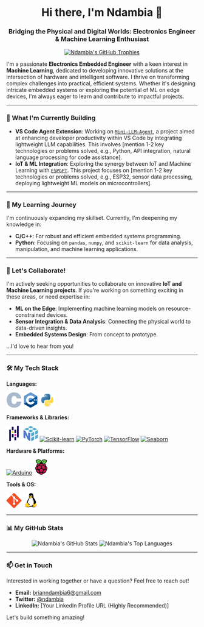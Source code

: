 <h1 align="center">Hi there, I'm Ndambia 👋</h1>
<h3 align="center">Bridging the Physical and Digital Worlds: Electronics Engineer & Machine Learning Enthusiast</h3>

<p align="center">
  <a href="https://github.com/ryo-ma/github-profile-trophy">
    <img src="https://github-profile-trophy.vercel.app/?username=ndambia" alt="Ndambia's GitHub Trophies"/>
  </a>
</p>

I'm a passionate **Electronics Embedded Engineer** with a keen interest in **Machine Learning**, dedicated to developing innovative solutions at the intersection of hardware and intelligent software. I thrive on transforming complex challenges into practical, efficient systems. Whether it's designing intricate embedded systems or exploring the potential of ML on edge devices, I'm always eager to learn and contribute to impactful projects.

---

### 🚀 What I'm Currently Building

*   **VS Code Agent Extension**: Working on [`Mini-LLM-Agent`](https://github.com/Ndambia/Mini-LLM-Agent.git), a project aimed at enhancing developer productivity within VS Code by integrating lightweight LLM capabilities. This involves [mention 1-2 key technologies or problems solved, e.g., Python, API integration, natural language processing for code assistance].
*   **IoT & ML Integration**: Exploring the synergy between IoT and Machine Learning with [`ESPGPT`](https://github.com/Ndambia/ESPGPT.git). This project focuses on [mention 1-2 key technologies or problems solved, e.g., ESP32, sensor data processing, deploying lightweight ML models on microcontrollers].

---

### 🌱 My Learning Journey

I'm continuously expanding my skillset. Currently, I'm deepening my knowledge in:
*   **C/C++**: For robust and efficient embedded systems programming.
*   **Python**: Focusing on `pandas`, `numpy`, and `scikit-learn` for data analysis, manipulation, and machine learning applications.

---

### 🤝 Let's Collaborate!

I'm actively seeking opportunities to collaborate on innovative **IoT and Machine Learning projects**. If you're working on something exciting in these areas, or need expertise in:
*   **ML on the Edge**: Implementing machine learning models on resource-constrained devices.
*   **Sensor Integration & Data Analysis**: Connecting the physical world to data-driven insights.
*   **Embedded Systems Design**: From concept to prototype.

...I'd love to hear from you!

---

### 🛠️ My Tech Stack

**Languages:**
<p align="left">
  <a href="https://www.cprogramming.com/" target="_blank" rel="noreferrer"><img src="https://raw.githubusercontent.com/devicons/devicon/master/icons/c/c-original.svg" alt="C" width="40" height="40"/></a>
  <a href="https://www.w3schools.com/cpp/" target="_blank" rel="noreferrer"><img src="https://raw.githubusercontent.com/devicons/devicon/master/icons/cplusplus/cplusplus-original.svg" alt="C++" width="40" height="40"/></a>
  <a href="https://www.python.org" target="_blank" rel="noreferrer"><img src="https://raw.githubusercontent.com/devicons/devicon/master/icons/python/python-original.svg" alt="Python" width="40" height="40"/></a>
</p>

**Frameworks & Libraries:**
<p align="left">
  <a href="https://pandas.pydata.org/" target="_blank" rel="noreferrer"><img src="https://raw.githubusercontent.com/devicons/devicon/2ae2a900d2f041da66e950e4d48052658d850630/icons/pandas/pandas-original.svg" alt="Pandas" width="40" height="40"/></a>
  <a href="https://numpy.org/" target="_blank" rel="noreferrer"><img src="https://raw.githubusercontent.com/devicons/devicon/master/icons/numpy/numpy-original.svg" alt="NumPy" width="40" height="40"/></a>
  <a href="https://scikit-learn.org/" target="_blank" rel="noreferrer"><img src="https://upload.wikimedia.org/wikipedia/commons/0/05/Scikit_learn_logo_small.svg" alt="Scikit-learn" width="40" height="40"/></a>
  <a href="https://pytorch.org/" target="_blank" rel="noreferrer"><img src="https://www.vectorlogo.zone/logos/pytorch/pytorch-icon.svg" alt="PyTorch" width="40" height="40"/></a>
  <a href="https://www.tensorflow.org" target="_blank" rel="noreferrer"><img src="https://www.vectorlogo.zone/logos/tensorflow/tensorflow-icon.svg" alt="TensorFlow" width="40" height="40"/></a>
  <a href="https://seaborn.pydata.org/" target="_blank" rel="noreferrer"><img src="https://seaborn.pydata.org/_images/logo-mark-lightbg.svg" alt="Seaborn" width="40" height="40"/></a>
</p>

**Hardware & Platforms:**
<p align="left">
  <a href="https://www.arduino.cc/" target="_blank" rel="noreferrer"><img src="https://cdn.worldvectorlogo.com/logos/arduino-1.svg" alt="Arduino" width="40" height="40"/></a>
  <a href="https://www.raspberrypi.org/" target="_blank" rel="noreferrer"><img src="https://raw.githubusercontent.com/devicons/devicon/master/icons/raspberrypi/raspberrypi-original.svg" alt="Raspberry Pi" width="40" height="40"/></a>
  <!-- Add ESP32/ESP8266 if applicable -->
</p>

**Tools & OS:**
<p align="left">
  <a href="https://git-scm.com/" target="_blank" rel="noreferrer"><img src="https://raw.githubusercontent.com/devicons/devicon/master/icons/git/git-original.svg" alt="Git" width="40" height="40"/></a>
  <a href="https://www.linux.org/" target="_blank" rel="noreferrer"><img src="https://raw.githubusercontent.com/devicons/devicon/master/icons/linux/linux-original.svg" alt="Linux" width="40" height="40"/></a>
  <!-- Add other relevant tools like Docker, VS Code etc. -->
</p>

---

### 📊 My GitHub Stats

<p align="center">
  <img src="https://github-readme-stats.vercel.app/api?username=ndambia&show_icons=true&locale=en&theme=tokyonight" alt="Ndambia's GitHub Stats"/>
  <img src="https://github-readme-stats.vercel.app/api/top-langs/?username=ndambia&layout=compact&locale=en&theme=tokyonight" alt="Ndambia's Top Languages"/>
</p>

---

### 📫 Get in Touch

Interested in working together or have a question? Feel free to reach out!
*   **Email:** [brianndambia6@gmail.com](mailto:brianndambia6@gmail.com)
*   **Twitter:** <a href="https://twitter.com/ndambia" target="_blank">@ndambia</a>
*   **LinkedIn:** [Your LinkedIn Profile URL (Highly Recommended)] <!-- Add your LinkedIn URL here -->

Let's build something amazing!
